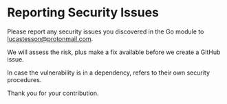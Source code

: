 # Reporting Security Issues

Please report any security issues you discovered in the Go module to lucastesson@protonmail.com.

We will assess the risk, plus make a fix available before we create a GitHub issue.

In case the vulnerability is in a dependency, refers to their own security procedures.

Thank you for your contribution.
